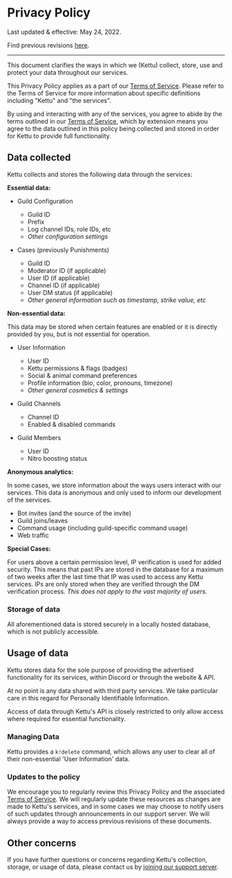 # Privacy Policy

Last updated & effective: May 24, 2022.

Find previous revisions [here](https://github.com/kettubot/kettu-docs).

---

This document clarifies the ways in which we (Kettu) collect, store, use and protect your data throughout our services.

This Privacy Policy applies as a part of our [Terms of Service](/docs/terms-of-service). Please refer to the Terms of Service for more information about specific definitions including "Kettu" and "the services".

By using and interacting with any of the services, you agree to abide by the terms outlined in our [Terms of Service](/docs/terms-of-service), which by extension means you agree to the data outlined in this policy being collected and stored in order for Kettu to provide full functionality.

## Data collected

Kettu collects and stores the following data through the services:

**Essential data:**

- Guild Configuration
  - Guild ID
  - Prefix
  - Log channel IDs, role IDs, etc
  - *Other configuration settings*

- Cases (previously Punishments)
  - Guild ID
  - Moderator ID (if applicable)
  - User ID (if applicable)
  - Channel ID (if applicable)
  - User DM status (if applicable)
  - *Other general information such as timestamp, strike value, etc*

**Non-essential data:**

This data may be stored when certain features are enabled or it is directly provided by you, but is not essential for operation.

- User Information
  - User ID
  - Kettu permissions & flags (badges)
  - Social & animal command preferences
  - Profile information (bio, color, pronouns, timezone)
  - *Other general cosmetics & settings*

- Guild Channels
  - Channel ID
  - Enabled & disabled commands

- Guild Members
  - User ID
  - Nitro boosting status

**Anonymous analytics:**

In some cases, we store information about the ways users interact with our services. This data is anonymous and only used to inform our development of the services.

- Bot invites (and the source of the invite)
- Guild joins/leaves
- Command usage (including guild-specific command usage)
- Web traffic

**Special Cases:**

For users above a certain permission level, IP verification is used for added security. This means that past IPs are stored in the database for a maximum of two weeks after the last time that IP was used to access any Kettu services. IPs are only stored when they are verified through the DM verification process. *This does not apply to the vast majority of users.*

### Storage of data

All aforementioned data is stored securely in a locally hosted database, which is not publicly accessible.

## Usage of data

Kettu stores data for the sole purpose of providing the advertised functionality for its services, within Discord or through the website & API.

At no point is any data shared with third party services. We take particular care in this regard for Personally Identifiable Information.

Access of data through Kettu's API is closely restricted to only allow access where required for essential functionality.

### Managing Data

Kettu provides a `k!delete` command, which allows any user to clear all of their non-essential 'User Information' data.

### Updates to the policy

We encourage you to regularly review this Privacy Policy and the associated [Terms of Service](/docs/terms-of-service). We will regularly update these resources as changes are made to Kettu's services, and in some cases we may choose to notify users of such updates through announcements in our support server. We will always provide a way to access previous revisions of these documents.

## Other concerns

If you have further questions or concerns regarding Kettu's collection, storage, or usage of data, please contact us by [joining our support server](https://kettu.cc/support).
